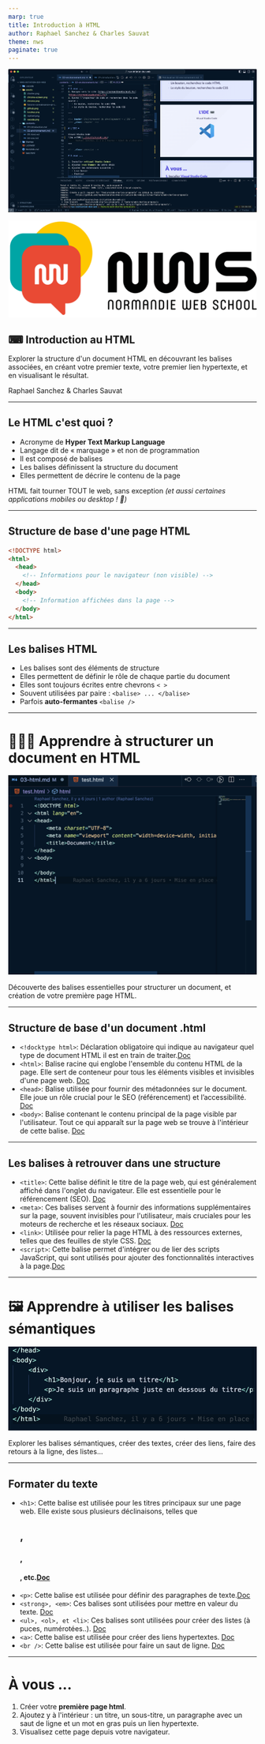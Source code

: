 ```yaml
---
marp: true
title: Introduction à HTML
author: Raphael Sanchez & Charles Sauvat
theme: nws
paginate: true
---
```


<!-- Slide 01 -->
<!-- _class: cover -->
<!-- _paginate: false -->

![bg right:40%](../assets/vscode-screen.png)

![w:250](../assets/logo-nws.svg)

## ⌨ Introduction au HTML

Explorer la structure d'un document HTML en découvrant les balises associées, en créant votre premier texte, votre premier lien hypertexte, et en visualisant le résultat.

Raphael Sanchez & Charles Sauvat

---

## Le HTML c'est quoi ?

- Acronyme de **Hyper Text Markup Language**
- Langage dit de « marquage » et non de programmation
- Il est composé de balises
- Les balises définissent la structure du document
- Elles permettent de décrire le contenu de la page

HTML fait tourner TOUT le web, sans exception _(et aussi certaines applications mobiles ou desktop ! 🫠)_

---

## Structure de base d'une page HTML

```html
<!DOCTYPE html>
<html>
  <head>
    <!-- Informations pour le navigateur (non visible) -->
  </head>
  <body>
    <!-- Information affichées dans la page -->
  </body>
</html>
```

---

## Les balises HTML

- Les balises sont des éléments de structure
- Elles permettent de définir le rôle de chaque partie du document
- Elles sont toujours écrites entre chevrons `< >`
- Souvent utilisées par paire : `<balise> ... </balise>`
- Parfois **auto-fermantes** `<balise />`

---

<!-- header: '' -->
<!-- _class: chapter  -->

# 👨🏻‍🏫 Apprendre à structurer un document en HTML

![bg right](../assets/structure-doc-html.png)

Découverte des balises essentielles pour structurer un document, et création de votre première page HTML.

---

## Structure de base d'un document .html

- `<!docktype html>`: Déclaration obligatoire qui indique au navigateur quel type de document HTML il est en train de traiter.[Doc](https://developer.mozilla.org/fr/docs/Glossary/Doctype)
- `<html>`: Balise racine qui englobe l'ensemble du contenu HTML de la page. Elle sert de conteneur pour tous les éléments visibles et invisibles d'une page web. [Doc](https://developer.mozilla.org/fr/docs/Web/HTML/Element/html)
- `<head>`: Balise utilisée pour fournir des métadonnées sur le document. Elle joue un rôle crucial pour le SEO (référencement) et l’accessibilité. [Doc](https://developer.mozilla.org/fr/docs/Web/HTML/Element/head)
- `<body>`: Balise contenant le contenu principal de la page visible par l'utilisateur. Tout ce qui apparaît sur la page web se trouve à l'intérieur de cette balise. [Doc](https://developer.mozilla.org/fr/docs/Web/HTML/Element/body)

---

<!-- header: "Apprendre à structurer un document en HTML" -->

## Les balises à retrouver dans une structure

- `<title>`: Cette balise définit le titre de la page web, qui est généralement affiché dans l'onglet du navigateur. Elle est essentielle pour le référencement (SEO). [Doc](https://developer.mozilla.org/en-US/docs/Web/HTML/Element/title)
- `<meta>`: Ces balises servent à fournir des informations supplémentaires sur la page, souvent invisibles pour l'utilisateur, mais cruciales pour les moteurs de recherche et les réseaux sociaux. [Doc](https://developer.mozilla.org/fr/docs/Web/HTML/Element/meta)
- `<link>`: Utilisée pour relier la page HTML à des ressources externes, telles que des feuilles de style CSS. [Doc](https://developer.mozilla.org/fr/docs/Web/HTML/Element/link)
- `<script>`: Cette balise permet d'intégrer ou de lier des scripts JavaScript, qui sont utilisés pour ajouter des fonctionnalités interactives à la page.[Doc](https://developer.mozilla.org/fr/docs/Web/HTML/Element/script)

---

<!-- header: '' -->
<!-- _class: chapter  -->

# 🖼️ Apprendre à utiliser les balises sémantiques

![bg right](../assets/semantic-balises.png)

Explorer les balises sémantiques, créer des textes, créer des liens, faire des retours à la ligne, des listes...

---

<!-- header: "Apprendre à structurer un document en HTML" -->

## Formater du texte

- `<h1>`: Cette balise est utilisée pour les titres principaux sur une page web. Elle existe sous plusieurs déclinaisons, telles que <h2>, <h3>, <h4>, etc.[Doc](https://developer.mozilla.org/fr/docs/Web/HTML/Element/Heading_Elements)
- `<p>`: Cette balise est utilisée pour définir des paragraphes de texte.[Doc](https://developer.mozilla.org/fr/docs/Web/HTML/Element/p)
- `<strong>, <em>`: Ces balises sont utilisées pour mettre en valeur du texte. [Doc](https://developer.mozilla.org/fr/docs/Web/HTML/Element/strong)
- `<ul>, <ol>, et <li>`: Ces balises sont utilisées pour créer des listes (à puces, numérotées..). [Doc](https://developer.mozilla.org/fr/docs/Learn/CSS/Styling_text/Styling_lists)
- `<a>`: Cette balise est utilisée pour créer des liens hypertextes. [Doc](https://developer.mozilla.org/fr/docs/Web/HTML/Element/a)
- `<br />`: Cette balise est utilisée pour faire un saut de ligne. [Doc](https://developer.mozilla.org/fr/docs/Web/HTML/Element/br)

---

<!-- _class: exercise -->

# À vous ...

1. Créer votre **première page html**.
2. Ajoutez y à l'intérieur : un titre, un sous-titre, un paragraphe avec un saut de ligne et un mot en gras puis un lien hypertexte.
3. Visualisez cette page depuis votre navigateur.

